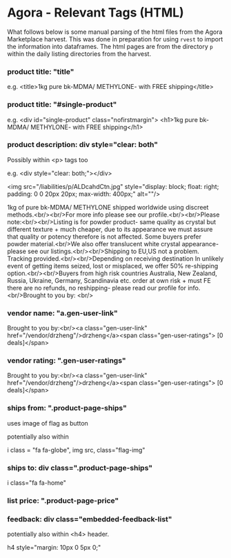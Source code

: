 # Agora - Relevant Tags (HTML)

What follows below is some manual parsing of the html files from the Agora Marketplace harvest. This was done in preparation for using `rvest` to import the information into dataframes. The html pages are from the directory `p` within the daily listing directories from the harvest. 

### product title: "title"

e.g. \<title>1kg pure bk-MDMA/ METHYLONE- with FREE shipping\</title> 

### product title: "#single-product"

e.g. \<div id="single-product" class="nofirstmargin">
	    \<h1>1kg pure bk-MDMA/ METHYLONE- with FREE shipping\</h1>


### product description: div style="clear: both"

Possibly within \<p> tags too

e.g.     \<div style="clear: both;">\</div>
    
\<img src="/liabilities/p/ALDcahdCtn.jpg" style="display: block; float: right; padding: 0 0 20px 20px; max-width: 400px;" alt=""/>
    
1kg of pure bk-MDMA/ METHYLONE shipped worldwide using discreet methods.\<br/>\<br/>For more info please see our profile.\<br/>\<br/>Please note:\<br/>\<br/>Listing is for powder product- same quality as crystal but different texture + much cheaper, due to its appearance we must assure that quality or potency therefore is not affected. Some buyers prefer powder material.\<br/>We also offer translucent white crystal appearance- please see our listings.\<br/>\<br/>Shipping to EU,US not a problem. Tracking provided.\<br/>\<br/>Depending on receiving destination In unlikely event of getting items seized, lost or misplaced, we offer 50% re-shipping option.\<br/>\<br/>Buyers from high risk countries Australia, New Zealand, Russia, Ukraine, Germany, Scandinavia etc. order at own risk + must FE there are no refunds, no reshipping- please read our profile for info.\<br/>Brought to you by:
\<br/>

### vendor name: "a.gen-user-link" 

Brought to you by:\<br/>\<a class="gen-user-link" href="/vendor/drzheng"/>drzheng\</a>\<span class="gen-user-ratings"> [0 deals]\</span>

### vendor rating: ".gen-user-ratings"

Brought to you by:\<br/>\<a class="gen-user-link" href="/vendor/drzheng"/>drzheng\</a>\<span class="gen-user-ratings"> [0 deals]\</span>

### ships from: ".product-page-ships"

uses image of flag as button

potentially also within 

i class = "fa fa-globe", img src, class="flag-img"

### ships to: div class=".product-page-ships"

i class="fa fa-home"

### list price: ".product-page-price"


### feedback: div class="embedded-feedback-list"

potentially also within \<h4> header.

h4 style="margin: 10px 0 5px 0;"
